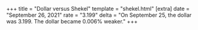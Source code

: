 +++
title = "Dollar versus Shekel"
template = "shekel.html"
[extra]
date = "September 26, 2021"
rate = "3.199"
delta = "On September 25, the dollar was 3.199. The dollar became 0.006% weaker."
+++
